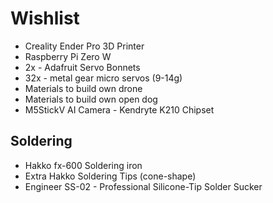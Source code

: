 # Wishlist
- Creality Ender Pro 3D Printer
- Raspberry Pi Zero W
- 2x - Adafruit Servo Bonnets
- 32x - metal gear micro servos (9-14g)
- Materials to build own drone
- Materials to build own open dog
- M5StickV AI Camera - Kendryte K210 Chipset


## Soldering
- Hakko fx-600 Soldering iron
- Extra Hakko Soldering Tips (cone-shape)
- Engineer SS-02 - Professional Silicone-Tip Solder Sucker
